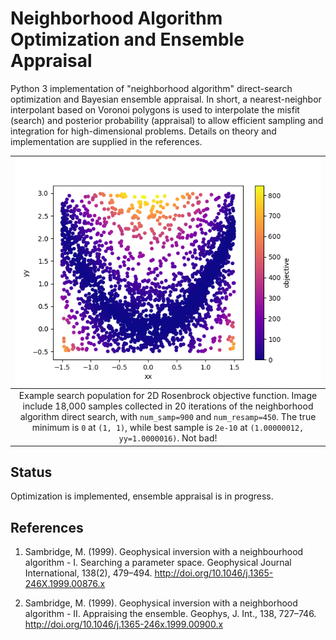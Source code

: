 # Neighborhood Algorithm Optimization and Ensemble Appraisal 

Python 3 implementation of "neighborhood algorithm" direct-search optimization
and Bayesian ensemble appraisal. In short, a nearest-neighbor interpolant based
on Voronoi polygons is used to interpolate the misfit (search) and posterior
probability (appraisal) to allow efficient sampling and integration for
high-dimensional problems. Details on theory and implementation are supplied in
the references.

| ![Example search population for 2D Rosenbrock objective function](example_rosenbrock_2d.png?raw=true) |
| :----: |
| Example search population for 2D Rosenbrock objective function. Image include 18,000 samples collected in 20 iterations of the neighborhood algorithm direct search, with `num_samp=900` and `num_resamp=450`. The true minimum is `0` at `(1, 1)`, while best sample is `2e-10` at `(1.00000012, yy=1.0000016)`. Not bad!|

## Status

Optimization is implemented, ensemble appraisal is in progress.

## References

1. Sambridge, M. (1999). Geophysical inversion with a neighbourhood algorithm -
I. Searching a parameter space. Geophysical Journal International, 138(2),
479–494. http://doi.org/10.1046/j.1365-246X.1999.00876.x 

1. Sambridge, M. (1999). Geophysical inversion with a neighborhood algorithm -
II. Appraising the ensemble. Geophys, J. Int., 138, 727–746.
http://doi.org/10.1046/j.1365-246x.1999.00900.x
